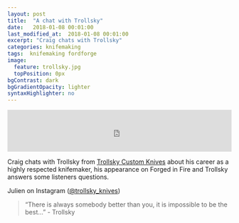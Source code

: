 ```yaml
---
layout: post
title:  "A chat with Trollsky"
date:   2018-01-08 00:01:00
last_modified_at:  2018-01-08 00:01:00
excerpt: "Craig chats with Trollsky"
categories: knifemaking
tags:  knifemaking fordforge
image:
  feature: trollsky.jpg
  topPosition: 0px
bgContrast: dark
bgGradientOpacity: lighter
syntaxHighlighter: no
---
```



<iframe frameborder='0' height='94px' scrolling='no' seamless src='https://simplecast.com/e/103686?style=medium-light' width='100%'></iframe>

Craig chats with Trollsky from <a href="https://www.trollsky.com">Trollsky Custom Knives</a> about his career as a highly respected knifemaker, his appearance on Forged in Fire and Trollsky answers some listeners questions.

Julien on Instagram (<a href="https://www.instagram.com/trollsky_knives/">@trollsky_knives</a>)

 


<blockquote class="largeQuote">“There is always somebody better than you, it is impossible to be the best...” - Trollsky</blockquote>




